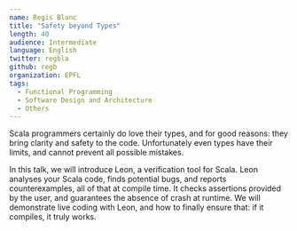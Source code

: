 ```yaml
---
name: Regis Blanc
title: "Safety beyond Types"
length: 40
audience: Intermediate
language: English
twitter: regbla
github: regb
organization: EPFL
tags:
  - Functional Programming
  - Software Design and Architecture
  - Others
---
```

Scala programmers certainly do love their types, and for good reasons: they bring clarity and safety to the code. Unfortunately even types have their limits, and cannot prevent all possible mistakes.

In this talk, we will introduce Leon, a verification tool for Scala. Leon analyses your Scala code, finds potential bugs, and reports counterexamples, all of that at compile time. It checks assertions provided by the user, and guarantees the absence of crash at runtime. We will demonstrate live coding with Leon, and how to finally ensure that: if it compiles, it truly works.